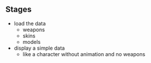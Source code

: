 ## Stages
* load the data
  * weapons
  * skins
  * models
* display a simple data
  * like a character without animation and no weapons